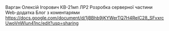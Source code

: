 Варган Олексій Ігорович КВ-21мп ЛР2 Розробка серверної частини Web-додатка Блог з коментарями
https://docs.google.com/document/d/1jBBhb9jKYWerTQ7H4ReIC28_SFvxrcUwoVnWIun41nc/edit?usp=sharing

